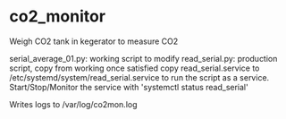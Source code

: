 # co2_monitor
Weigh CO2 tank in kegerator to measure CO2

serial_average_01.py:  working script to modify
read_serial.py:  production script, copy from working once satisfied
copy read_serial.service to /etc/systemd/system/read_serial.service to run the script as a service.  
Start/Stop/Monitor the service with 'systemctl status read_serial'

Writes logs to /var/log/co2mon.log
